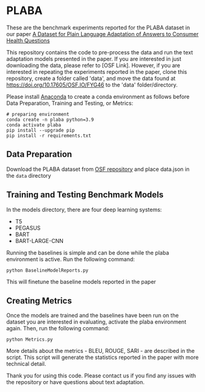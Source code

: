 # PLABA

These are the benchmark experiments reported for the PLABA dataset in our paper [A Dataset for Plain Language Adaptation of Answers to Consumer Health Questions](https://arxiv.org/pdf/2201.12888.pdf)

This repository contains the code to pre-process the data and run the text adaptation models presented in the paper.
If you are interested in just downloading the data, please refer to [OSF Link]. However, if you are interested in repeating the experiments reported in the paper, clone this repository, create a folder called 'data', and move the data found at https://doi.org/10.17605/OSF.IO/FYG46 to the 'data' folder/directory.

Please install [Anaconda](https://www.anaconda.com/distribution/) to create a conda environment as follows before Data Preparation, Training and Testing, or Metrics:
```shell script
# preparing environment
conda create -n plaba python=3.9
conda activate plaba
pip install --upgrade pip
pip install -r requirements.txt
```

## Data Preparation
Download the PLABA dataset from [OSF repository](https://doi.org/10.17605/OSF.IO/PC594) and place data.json in the `data` directory

## Training and Testing Benchmark Models
In the models directory, there are four deep learning systems:

* T5
* PEGASUS
* BART
* BART-LARGE-CNN

Running the baselines is simple and can be done while the plaba environment is active. Run the following command:

```
python BaselineModelReports.py
```
This will finetune the baseline models reported in the paper

## Creating Metrics

Once the models are trained and the baselines have been run on the dataset you are interested in evaluating, activate the plaba environment again. 
Then, run the following command:

```
python Metrics.py
```
More details about the metrics - BLEU, ROUGE, SARI - are described in the script. This script will generate the statistics reported in the paper with more technical detail.

Thank you for using this code. Please contact us if you find any issues with the repository or have questions about text adaptation.

